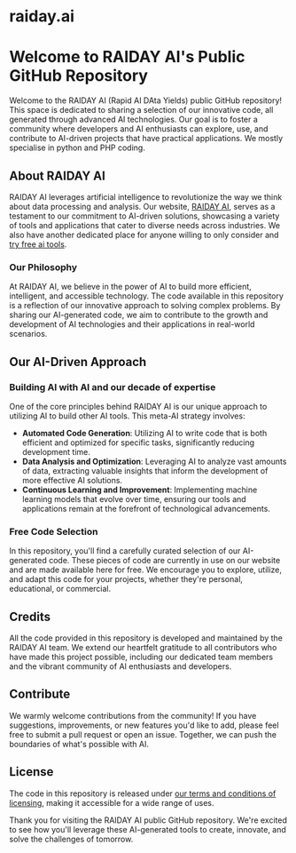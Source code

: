 # raiday.ai

# Welcome to RAIDAY AI's Public GitHub Repository

Welcome to the RAIDAY AI (Rapid AI DAta Yields) public GitHub repository! This space is dedicated to sharing a selection of our innovative code, all generated through advanced AI technologies. Our goal is to foster a community where developers and AI enthusiasts can explore, use, and contribute to AI-driven projects that have practical applications. We mostly specialise in python and PHP coding.

## About RAIDAY AI

RAIDAY AI leverages artificial intelligence to revolutionize the way we think about data processing and analysis. Our website, [RAIDAY AI](https://raiday.ai), serves as a testament to our commitment to AI-driven solutions, showcasing a variety of tools and applications that cater to diverse needs across industries. We also have another dedicated place for anyone willing to only consider and [try free ai tools](https://tryfree.ai).

### Our Philosophy

At RAIDAY AI, we believe in the power of AI to build more efficient, intelligent, and accessible technology. The code available in this repository is a reflection of our innovative approach to solving complex problems. By sharing our AI-generated code, we aim to contribute to the growth and development of AI technologies and their applications in real-world scenarios.

## Our AI-Driven Approach

### Building AI with AI and our decade of expertise

One of the core principles behind RAIDAY AI is our unique approach to utilizing AI to build other AI tools. This meta-AI strategy involves:

- **Automated Code Generation**: Utilizing AI to write code that is both efficient and optimized for specific tasks, significantly reducing development time.
- **Data Analysis and Optimization**: Leveraging AI to analyze vast amounts of data, extracting valuable insights that inform the development of more effective AI solutions.
- **Continuous Learning and Improvement**: Implementing machine learning models that evolve over time, ensuring our tools and applications remain at the forefront of technological advancements.

### Free Code Selection

In this repository, you'll find a carefully curated selection of our AI-generated code. These pieces of code are currently in use on our website and are made available here for free. We encourage you to explore, utilize, and adapt this code for your projects, whether they're personal, educational, or commercial.

## Credits

All the code provided in this repository is developed and maintained by the RAIDAY AI team. We extend our heartfelt gratitude to all contributors who have made this project possible, including our dedicated team members and the vibrant community of AI enthusiasts and developers.

## Contribute

We warmly welcome contributions from the community! If you have suggestions, improvements, or new features you'd like to add, please feel free to submit a pull request or open an issue. Together, we can push the boundaries of what's possible with AI.

## License

The code in this repository is released under [our terms and conditions of licensing](https://raiday.ai/terms-of-service/), making it accessible for a wide range of uses.

Thank you for visiting the RAIDAY AI public GitHub repository. We're excited to see how you'll leverage these AI-generated tools to create, innovate, and solve the challenges of tomorrow.


